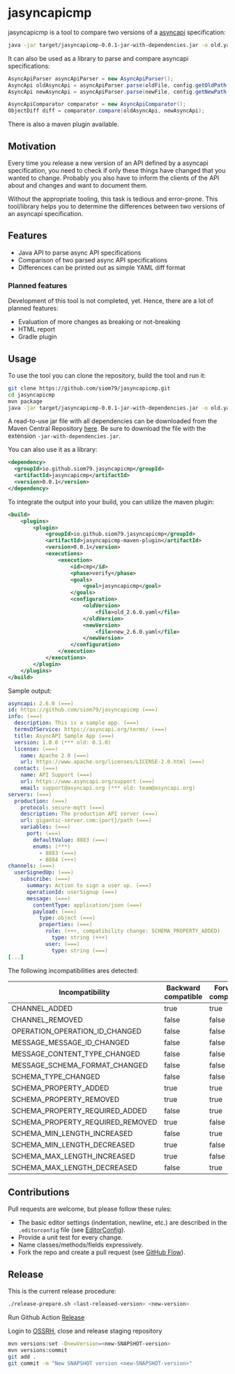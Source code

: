# jasyncapicmp

jasyncapicmp is a tool to compare two versions of a [asyncapi](https://www.asyncapi.com/) specification:

```bash
java -jar target/jasyncapicmp-0.0.1-jar-with-dependencies.jar -o old.yaml -n new.yaml
```

It can also be used as a library to parse and compare asyncapi specifications:
```java
AsyncApiParser asyncApiParser = new AsyncApiParser();
AsyncApi oldAsyncApi = asyncApiParser.parse(oldFile, config.getOldPath());
AsyncApi newAsyncApi = asyncApiParser.parse(newFile, config.getNewPath());

AsyncApiComparator comparator = new AsyncApiComparator();
ObjectDiff diff = comparator.compare(oldAsyncApi, newAsyncApi);
```

There is also a maven plugin available.

## Motivation

Every time you release a new version of an API defined by a asyncapi specification,
you need to check if only these things have changed that you wanted to change.
Probably you also have to inform the clients of the API about and changes and want
to document them.

Without the appropriate tooling, this task is tedious and error-prone.
This tool/library helps you to determine the differences between two versions of
an asyncapi specification.

## Features

- Java API to parse async API specifications
- Comparison of two parsed async API specifications
- Differences can be printed out as simple YAML diff format

### Planned features

Development of this tool is not completed, yet. Hence, there are a lot of planned
features:

- Evaluation of more changes as breaking or not-breaking
- HTML report
- Gradle plugin

## Usage

To use the tool you can clone the repository, build the tool and run it:

```bash
git clone https://github.com/siom79/jasyncapicmp.git
cd jasyncapicmp
mvn package
java -jar target/jasyncapicmp-0.0.1-jar-with-dependencies.jar -o old.yaml -n new.yaml
```

A read-to-use jar file with all dependencies can be downloaded from the Maven Central Repository [here](https://repo1.maven.org/maven2/io/github/siom79/jasyncapicmp/jasyncapicmp/0.0.1/jasyncapicmp-0.0.1-jar-with-dependencies.jar).
Be sure to download the file with the extension `-jar-with-dependencies.jar`.

You can also use it as a library:

```xml
<dependency>
  <groupId>io.github.siom79.jasyncapicmp</groupId>
  <artifactId>jasyncapicmp</artifactId>
  <version>0.0.1</version>
</dependency>
```

To integrate the output into your build, you can utilize the maven plugin:

```xml
<build>
	<plugins>
		<plugin>
			<groupId>io.github.siom79.jasyncapicmp</groupId>
			<artifactId>jasyncapicmp-maven-plugin</artifactId>
			<version>0.0.1</version>
			<executions>
				<execution>
					<id>cmp</id>
					<phase>verify</phase>
					<goals>
						<goal>jasyncapicmp</goal>
					</goals>
					<configuration>
						<oldVersion>
							<file>old_2.6.0.yaml</file>
						</oldVersion>
						<newVersion>
							<file>new_2.6.0.yaml</file>
						</newVersion>
					</configuration>
				</execution>
			</executions>
		</plugin>
	</plugins>
</build>
```

Sample output:

```yaml
asyncapi: 2.6.0 (===)
id: https://github.com/siom79/jasyncapicmp (===)
info: (===)
  description: This is a sample app. (===)
  termsOfService: https://asyncapi.org/terms/ (===)
  title: AsyncAPI Sample App (===)
  version: 1.0.0 (*** old: 0.1.0)
  license: (===)
    name: Apache 2.0 (===)
    url: https://www.apache.org/licenses/LICENSE-2.0.html (===)
  contact: (===)
    name: API Support (===)
    url: https://www.asyncapi.org/support (===)
    email: support@asyncapi.org (*** old: team@asyncapi.org)
servers: (===)
  production: (===)
    protocol: secure-mqtt (===)
    description: The production API server (===)
    url: gigantic-server.com:{port}/path (===)
    variables: (===)
      port: (===)
        defaultValue: 8883 (===)
        enums: (***)
          - 8883 (===)
          - 8884 (+++)
channels: (===)
  userSignedUp: (===)
    subscribe: (===)
      summary: Action to sign a user up. (===)
      operationId: userSignup (===)
      message: (===)
        contentType: application/json (===)
        payload: (===)
          type: object (===)
          properties: (===)
            role: (+++, compatibility change: SCHEMA_PROPERTY_ADDED)
              type: string (+++)
            user: (===)
              type: string (===)
[...]
```

The following incompatibilities ares detected:

| Incompatibility                  | Backward compatible | Forward compatible |
|----------------------------------| ------------------- | ------------------ |
| CHANNEL_ADDED                    |true | true |
| CHANNEL_REMOVED                  |false | false |
| OPERATION_OPERATION_ID_CHANGED   |false | false |
| MESSAGE_MESSAGE_ID_CHANGED       |false | false |
| MESSAGE_CONTENT_TYPE_CHANGED     |false | false |
| MESSAGE_SCHEMA_FORMAT_CHANGED    |false | false |
| SCHEMA_TYPE_CHANGED              |false | false |
| SCHEMA_PROPERTY_ADDED            |true | true |
| SCHEMA_PROPERTY_REMOVED          |true | true |
| SCHEMA_PROPERTY_REQUIRED_ADDED   |false | true |
| SCHEMA_PROPERTY_REQUIRED_REMOVED |true | false |
| SCHEMA_MIN_LENGTH_INCREASED      |false|true|
| SCHEMA_MIN_LENGTH_DECREASED      |true | false |
| SCHEMA_MAX_LENGTH_INCREASED      |true | false |
| SCHEMA_MAX_LENGTH_DECREASED      |false|true|

## Contributions

Pull requests are welcome, but please follow these rules:

* The basic editor settings (indentation, newline, etc.) are described in the `.editorconfig` file (see [EditorConfig](http://editorconfig.org/)).
* Provide a unit test for every change.
* Name classes/methods/fields expressively.
* Fork the repo and create a pull request (see [GitHub Flow](https://guides.github.com/introduction/flow/index.html)).

## Release

This is the current release procedure:

```bash
./release-prepare.sh <last-released-version> <new-version>
```
Run Github Action [Release](https://github.com/siom79/jasyncapicmp/actions/workflows/maven-publish-central.yml)

Login to [OSSRH](https://s01.oss.sonatype.org/#stagingRepositories), close and release staging repository
```bash
mvn versions:set -DnewVersion=<new-SNAPSHOT-version>
mvn versions:commit
git add .
git commit -m "New SNAPSHOT version <new-SNAPSHOT-version>"
```
